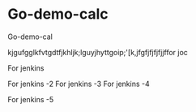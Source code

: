 # Go-demo-calc
Go-demo-cal


kjgufgglkfvtgdtfjkhljk;lguyjhyttgoip;'[k,jfgfjfjfjfjjffor joc


For jenkins

For jenkins -2
For jenkins -3
For jenkins -4

For jenkins -5
